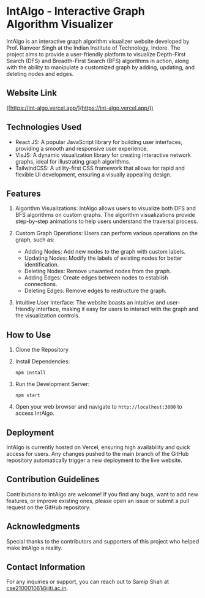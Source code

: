 # IntAlgo - Interactive Graph Algorithm Visualizer

IntAlgo is an interactive graph algorithm visualizer website developed by Prof. Ranveer Singh at the Indian Institute of Technology, Indore. The project aims to provide a user-friendly platform to visualize Depth-First Search (DFS) and Breadth-First Search (BFS) algorithms in action, along with the ability to manipulate a customized graph by adding, updating, and deleting nodes and edges.

## Website Link

([https://int-algo.vercel.app/](https://int-algo.vercel.app/))

## Technologies Used

- React JS: A popular JavaScript library for building user interfaces, providing a smooth and responsive user experience.
- VisJS: A dynamic visualization library for creating interactive network graphs, ideal for illustrating graph algorithms.
- TailwindCSS: A utility-first CSS framework that allows for rapid and flexible UI development, ensuring a visually appealing design.

## Features

1. Algorithm Visualizations: IntAlgo allows users to visualize both DFS and BFS algorithms on custom graphs. The algorithm visualizations provide step-by-step animations to help users understand the traversal process.

2. Custom Graph Operations: Users can perform various operations on the graph, such as:
   - Adding Nodes: Add new nodes to the graph with custom labels.
   - Updating Nodes: Modify the labels of existing nodes for better identification.
   - Deleting Nodes: Remove unwanted nodes from the graph.
   - Adding Edges: Create edges between nodes to establish connections.
   - Deleting Edges: Remove edges to restructure the graph.

3. Intuitive User Interface: The website boasts an intuitive and user-friendly interface, making it easy for users to interact with the graph and the visualization controls.

## How to Use

1. Clone the Repository

2. Install Dependencies:
   ```
   npm install
   ```

3. Run the Development Server:
   ```
   npm start
   ```
   
4. Open your web browser and navigate to `http://localhost:3000` to access IntAlgo.

## Deployment

IntAlgo is currently hosted on Vercel, ensuring high availability and quick access for users. Any changes pushed to the main branch of the GitHub repository automatically trigger a new deployment to the live website.

## Contribution Guidelines

Contributions to IntAlgo are welcome! If you find any bugs, want to add new features, or improve existing ones, please open an issue or submit a pull request on the GitHub repository.

## Acknowledgments

Special thanks to the contributors and supporters of this project who helped make IntAlgo a reality.

## Contact Information

For any inquiries or support, you can reach out to Samip Shah at cse210001061@iiti.ac.in.
